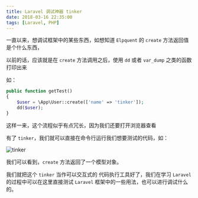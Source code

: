 ```yaml
---
title: Laravel 调试神器 tinker
date: 2018-03-16 22:35:00
tags: [Laravel, PHP]
---
```


一直以来，想调试框架中的某些东西，如想知道 `Elpquent` 的 `create` 方法返回值是个什么东西，

以前的话，应该就是在 `create` 方法调用之后，使用 `dd` 或者 `var_dump` 之类的函数打印出来

如：
```php
public function getTest()
{
    $user = \App\User::create(['name' => 'tinker']);
    dd($user);
}
```

这样一来，这个流程似乎有点冗长，因为我们还要打开浏览器查看

有了 `tinker`，我们就可以直接在命令行运行我们想要测试的代码，如：


![tinker](/images/8.png)

我们可以看到，`create` 方法返回了一个模型对象。

我们就把这个 `tinker` 当作可以交互式的 代码执行工具好了，我们在学习 `Laravel` 的过程中可以在这里直接测试 `Laravel` 框架中的一些用法，也可以进行调试什么的。
